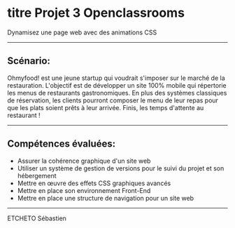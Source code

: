# titre Projet 3 Openclassrooms
Dynamisez une page web avec des animations CSS

------

## Scénario:

Ohmyfood! est une jeune startup qui voudrait s'imposer sur le marché de la restauration. L'objectif est de développer un site 100% mobile qui répertorie les menus de restaurants gastronomiques. En plus des systèmes classiques de réservation, les clients pourront composer le menu de leur repas pour que les plats soient prêts à leur arrivée. Finis, les temps d'attente au restaurant !

------

## Compétences évaluées:

* Assurer la cohérence graphique d'un site web
* Utiliser un système de gestion de versions pour le suivi du projet et son hébergement
* Mettre en œuvre des effets CSS graphiques avancés
* Mettre en place son environnement Front-End
* Mettre en place une structure de navigation pour un site web

----------

ETCHETO Sébastien


